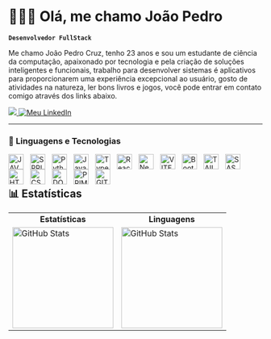 # 👨🏽‍💻 Olá, me chamo João Pedro

**`Desenvolvedor FullStack`**

Me chamo João Pedro Cruz, tenho 23 anos e sou um estudante de ciência da computação, apaixonado por tecnologia e pela criação de soluções inteligentes e funcionais, trabalho para desenvolver sistemas é aplicativos para proporcionarem uma experiência excepcional ao usuário, gosto de atividades na natureza, ler bons livros e jogos, você pode entrar em contato comigo através dos links abaixo.

<p align="left">
    <a href="https://joaopedrocruz-portfolio.vercel.app/">
      <img src="https://img.shields.io/badge/website-000000?style=for-the-badge&logo=About.me&logoColor=white" />
    </a>
<!--     <a href="https://www.instagram.com/jpedrosouzs?igsh=MWk0dHl1dGRhaDR4ZA==">
        <img 
            alt="Meu insta" 
            title="Meu insta" 
            src="https://img.shields.io/badge/Instagram-E4405F?style=for-the-badge&logo=instagram&logoColor=white"
        />
    </a> -->
     <a href="https://www.linkedin.com/in/joaopedrosouzs/">
        <img 
            alt="Meu LinkedIn" 
            title="Meu LinkedIn" 
            src="https://img.shields.io/badge/LinkedIn-0077B5?style=for-the-badge&logo=linkedin&logoColor=white"
        />
    </a>
</p>

---

### 🤖 Linguagens e Tecnologias

<img 
    align="left" 
    alt="JAVA"
    title="JAVA" 
    width="30px" 
    style="padding-right: 10px;" 
    src="https://cdn.jsdelivr.net/gh/devicons/devicon@latest/icons/java/java-original.svg" 
/>
<img 
    align="left" 
    alt="SPRING" 
    title="SPRING"
    width="30px" 
    style="padding-right: 10px;" 
    src="https://cdn.jsdelivr.net/gh/devicons/devicon@latest/icons/spring/spring-original.svg" 
/>
<img 
    align="left" 
    alt="Python" 
    title="Python"
    width="30px" 
    style="padding-right: 10px;" 
    src="https://cdn.jsdelivr.net/gh/devicons/devicon@latest/icons/python/python-original.svg" 
/>
<img 
    align="left" 
    alt="JavaScript" 
    title="JavaScript"
    width="30px" 
    style="padding-right: 10px;" 
    src="https://cdn.jsdelivr.net/gh/devicons/devicon@latest/icons/javascript/javascript-original.svg" 
/>
<img 
    align="left" 
    alt="TypeScript"
    title="TypeScript" 
    width="30px" 
    style="padding-right: 10px;" 
    src="https://cdn.jsdelivr.net/gh/devicons/devicon@latest/icons/typescript/typescript-original.svg" 
/>
<img 
    align="left" 
    alt="React"
    title="React" 
    width="30px" 
    style="padding-right: 10px;" 
    src="https://cdn.jsdelivr.net/gh/devicons/devicon@latest/icons/react/react-original.svg" 
/>
<img 
    align="left" 
    alt="Next.js" 
    title="Next.js"
    width="30px" 
    style="padding-right: 10px;" 
    src="https://cdn.jsdelivr.net/gh/devicons/devicon@latest/icons/nextjs/nextjs-original.svg" 
/>
<img 
    align="left" 
    alt="VITE" 
    title="VITE"
    width="30px" 
    style="padding-right: 10px;" 
    src="https://cdn.jsdelivr.net/gh/devicons/devicon@latest/icons/vitejs/vitejs-original.svg" 
/>
<img 
    align="left" 
    alt="Bootstrap"
    title="Bootstrap" 
    width="30px" 
    style="padding-right: 10px;" 
    src="https://cdn.jsdelivr.net/gh/devicons/devicon@latest/icons/bootstrap/bootstrap-original.svg" 
/>
<img 
    align="left" 
    alt="TAILWIND" 
    title="TAILWIND"
    width="30px" 
    style="padding-right: 10px;" 
    src="https://cdn.jsdelivr.net/gh/devicons/devicon@latest/icons/tailwindcss/tailwindcss-original.svg" 
/>
<img 
    align="left" 
    alt="SASS" 
    title="SASS"
    width="30px" 
    style="padding-right: 10px;" 
    src="https://cdn.jsdelivr.net/gh/devicons/devicon@latest/icons/sass/sass-original.svg" 
/>
<img 
    align="left" 
    alt="HTML"
    title="HTML" 
    width="30px" 
    style="padding-right: 10px;" 
    src="https://cdn.jsdelivr.net/gh/devicons/devicon@latest/icons/html5/html5-original.svg" 
/>
<img 
    align="left" 
    alt="CSS" 
    title="CSS"
    width="30px" 
    style="padding-right: 10px;" 
    src="https://cdn.jsdelivr.net/gh/devicons/devicon@latest/icons/css3/css3-original.svg" 
/>
<img 
    align="left" 
    alt="DOCKER" 
    title="DOCKER"
    width="30px" 
    style="padding-right: 10px;" 
    src="https://cdn.jsdelivr.net/gh/devicons/devicon@latest/icons/docker/docker-plain-wordmark.svg" 
/>
<img 
    align="left" 
    alt="PRIMA" 
    title="PRISMA"
    width="30px" 
    style="padding-right: 10px;" 
    src="https://cdn.jsdelivr.net/gh/devicons/devicon@latest/icons/prisma/prisma-original.svg" 
/>
<img 
    align="left" 
    alt="GIT" 
    title="GIT"
    width="30px" 
    style="padding-right: 10px;" 
    src="https://cdn.jsdelivr.net/gh/devicons/devicon@latest/icons/git/git-original.svg" 
/>

<br/>
<br/>

## 📊 Estatísticas

<table align="center">
  <tr>
    <td align="center">
      <strong>Estatísticas</strong>
    </td>
    <td align="center">
      <strong>Linguagens</strong>
    </td>
  </tr>
  <tr>
    <td>
      <img
        alt="GitHub Stats"
        height="200"
        src="https://github-readme-stats.vercel.app/api?username=jaunvava&show_icons=true&theme=tokyonight&include_all_commits=true&locale=pt-br"
      />
    </td>
    <td>
      <img
        alt="GitHub Stats"
        height="200"
        src="https://github-readme-stats.vercel.app/api/top-langs/?username=jaunvava&theme=tokyonight&layout=compact&custom_title=Tecnologias&langs_count=9&card_width=300"
      />
    </td>
  </tr>
</table>
